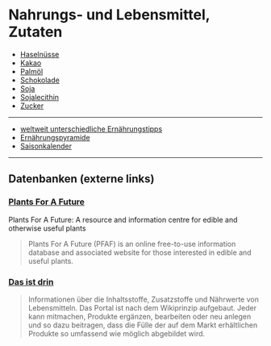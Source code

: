 # Nahrungs- und Lebensmittel, Zutaten

* [Haselnüsse](nahrung/haselnuss.html)
* [Kakao](nahrung/kakao.html)
* [Palmöl](nahrung/palmoel.html)
* [Schokolade](nahrung/schokolade.html)
* [Soja](nahrung/soja.html)
* [Sojalecithin](nahrung/sojalecithin.html)
* [Zucker](nahrung/zucker.html)

---

* [weltweit unterschiedliche Ernährungstipps](nahrung/regionale_ernaehrungstipps.md)
* [Ernährungspyramide](nahrung/ernaehrungspyramide.md)
* [Saisonkalender](nahrung/saisonkalender.md)

---

## Datenbanken (externe links)
### [Plants For A Future](https://pfaf.org/user/Default.aspx)
Plants For A Future: A resource and information centre for edible and otherwise useful plants   
> Plants For A Future (PFAF) is an online free-to-use information database and associated website for those interested in edible and useful plants.

### [Das ist drin](http://das-ist-drin.de/)
> Informationen über die Inhaltsstoffe, Zusatzstoffe und Nährwerte von Lebensmitteln. Das Portal ist nach dem Wikiprinzip aufgebaut. Jeder kann mitmachen, Produkte ergänzen, bearbeiten oder neu anlegen und so dazu beitragen, dass die Fülle der auf dem Markt erhältlichen Produkte so umfassend wie möglich abgebildet wird.
